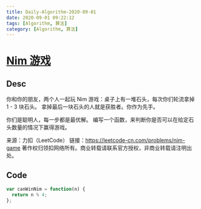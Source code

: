 ```yaml
---
title: Daily-Algorithm-2020-09-01
date: 2020-09-01 09:22:12
tags: [Algorithm, 算法]
category: [Algorithm, 算法]
---
```


# [Nim 游戏](https://leetcode-cn.com/problems/nim-game/)

## Desc

你和你的朋友，两个人一起玩 Nim 游戏：桌子上有一堆石头，每次你们轮流拿掉 1 - 3 块石头。 拿掉最后一块石头的人就是获胜者。你作为先手。

你们是聪明人，每一步都是最优解。 编写一个函数，来判断你是否可以在给定石头数量的情况下赢得游戏。

来源：力扣（LeetCode）
链接：https://leetcode-cn.com/problems/nim-game
著作权归领扣网络所有。商业转载请联系官方授权，非商业转载请注明出处。



## Code

```js
var canWinNim = function(n) {
  return n % 4;
};
```

